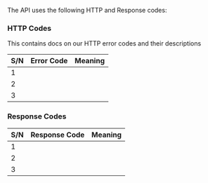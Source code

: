 
The <NAME of the API> API uses the following HTTP and Response codes:

### HTTP Codes

<aside class="notice">This contains docs on our HTTP error codes and their descriptions</aside>

S/N | Error Code | Meaning
---|---|---
1 	|   | 
2 	|   | 
3 	|   | 


### Response Codes

S/N | Response Code | Meaning
---|---|---
1 	|   | 
2 	|   | 
3 	|   | 

